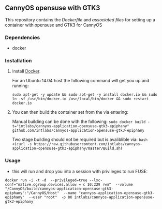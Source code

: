 ## CannyOS opensuse with GTK3


This repository contains the *Dockerfile* and *associated files* for setting up a container with opensuse and GTK3 for CannyOS

### Dependencies

* docker


### Installation

1. Install [Docker](https://www.docker.io/).

	For an Ubuntu 14.04 host the following command will get you up and running:

	`sudo apt-get -y update && sudo apt-get -y install docker.io && sudo ln -sf /usr/bin/docker.io /usr/local/bin/docker && sudo restart docker.io`

2. You can then build the container set from the via entering:

	Manual building can be done with the following:
	`sudo docker build -t="intlabs/cannyos-application-opensuse-gtk3-epiphany" github.com/intlabs/cannyos-application-opensuse-gtk3-epiphany`

	Two stage building should not be required but is avaliblible via:
	`bash <(curl -s https://raw.githubusercontent.com/intlabs/cannyos-application-opensuse-gtk3-epiphany/master/Build.sh)`

	
### Usage

* this will run and drop you into a session with privileges to run FUSE:

`docker run -i -t -d  --privileged=true --lxc-conf="native.cgroup.devices.allow = c 10:229 rwm"  --volume "/CannyOS/build/cannyos-application-opensuse-gtk3-epiphany":"/CannyOS/Host"  --name "cannyos-application-opensuse-gtk3-epiphany"  --user "root"  -p 80 intlabs/cannyos-application-opensuse-gtk3-epiphany`
